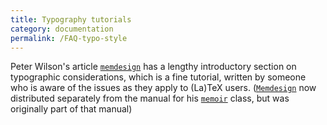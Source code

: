 ```yaml
---
title: Typography tutorials
category: documentation
permalink: /FAQ-typo-style
---
```


Peter Wilson's article [`memdesign`](https://ctan.org/pkg/memdesign) has a lengthy introductory
section on typographic considerations, which is a fine tutorial,
written by someone who is aware of the issues as they apply to
(La)TeX users.  ([`Memdesign`](https://ctan.org/pkg/Memdesign) now distributed separately from
the manual for his [`memoir`](https://ctan.org/pkg/memoir) class, but was originally part of
that manual)


